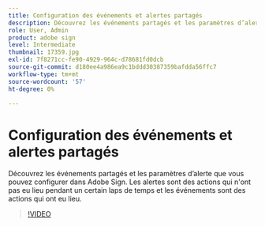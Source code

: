 ```yaml
---
title: Configuration des événements et alertes partagés
description: Découvrez les événements partagés et les paramètres d’alerte dans Adobe Sign
role: User, Admin
product: adobe sign
level: Intermediate
thumbnail: 17359.jpg
exl-id: 7f8271cc-fe90-4929-964c-d78681fd0dcb
source-git-commit: d180ee4a986ea9c1bddd30387359bafdda56ffc7
workflow-type: tm+mt
source-wordcount: '57'
ht-degree: 0%

---
```


# Configuration des événements et alertes partagés

Découvrez les événements partagés et les paramètres d’alerte que vous pouvez configurer dans Adobe Sign. Les alertes sont des actions qui n&#39;ont pas eu lieu pendant un certain laps de temps et les événements sont des actions qui ont eu lieu.

>[!VIDEO](https://video.tv.adobe.com/v/17359?hidetitle=true)
